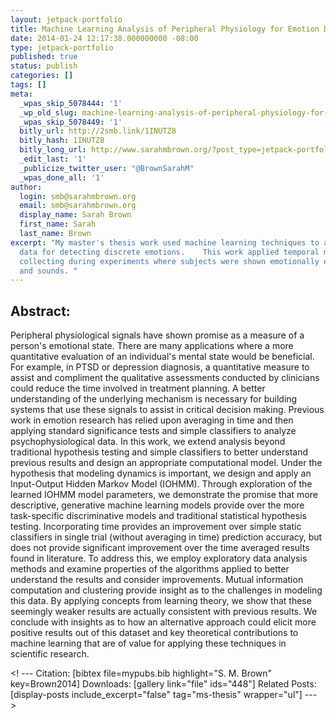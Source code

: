 ```yaml
---
layout: jetpack-portfolio
title: Machine Learning Analysis of Peripheral Physiology for Emotion Detection
date: 2014-01-24 12:17:38.000000000 -08:00
type: jetpack-portfolio
published: true
status: publish
categories: []
tags: []
meta:
  _wpas_skip_5078444: '1'
  _wp_old_slug: machine-learning-analysis-of-peripheral-physiology-for-emotion-detection
  _wpas_skip_5078449: '1'
  bitly_url: http://2smb.link/1INUTZ8
  bitly_hash: 1INUTZ8
  bitly_long_url: http://www.sarahmbrown.org/?post_type=jetpack-portfolio&p=447
  _edit_last: '1'
  _publicize_twitter_user: "@BrownSarahM"
  _wpas_done_all: '1'
author:
  login: smb@sarahmbrown.org
  email: smb@sarahmbrown.org
  display_name: Sarah Brown
  first_name: Sarah
  last_name: Brown
excerpt: "My master's thesis work used machine learning techniques to analyze physiological
  data for detecting discrete emotions.    This work applied temporal models to data
  collecting during experiments where subjects were shown emotionally evocative images
  and sounds. "
---
```

## Abstract:

Peripheral physiological signals have shown promise as a measure of a person's emotional state. There are many applications where a more quantitative evaluation of an individual's mental state would be beneficial. For example, in PTSD or depression diagnosis, a quantitative measure to assist and compliment the qualitative assessments conducted by clinicians could reduce the time involved in treatment planning. A better understanding of the underlying mechanism is necessary for building systems that use these signals to assist in critical decision making.
Previous work in emotion research has relied upon averaging in time and then applying standard significance tests and simple classifiers to analyze psychophysiological data. In this work, we extend analysis beyond traditional hypothesis testing and simple classifiers to better understand previous results and design an appropriate computational model. Under the hypothesis that modeling dynamics is important, we design and apply an Input-Output Hidden Markov Model (IOHMM). Through exploration of the learned IOHMM model parameters, we demonstrate the promise that more descriptive, generative machine learning models provide over the more task-specific discriminative models and traditional statistical hypothesis testing. Incorporating time provides an improvement over simple static classifiers in single trial (without averaging in time) prediction accuracy, but does not provide significant improvement over the time averaged results found in literature. To address this, we employ exploratory data analysis methods and examine properties of the algorithms applied to better understand the results and consider improvements. Mutual information computation and clustering provide insight as to the challenges in modeling this data. By applying concepts from learning theory, we show that these seemingly weaker results are actually consistent with previous results. We conclude with insights as to how an alternative approach could elicit more positive results out of this dataset and key theoretical contributions to machine learning that are of value for applying these techniques in scientific research.

<! ---
Citation:
[bibtex file=mypubs.bib highlight="S. M. Brown" key=Brown2014]
Downloads:
[gallery link="file" ids="448"]
Related Posts:<br />
[display-posts include_excerpt="false" tag="ms-thesis" wrapper="ul"]
--->
